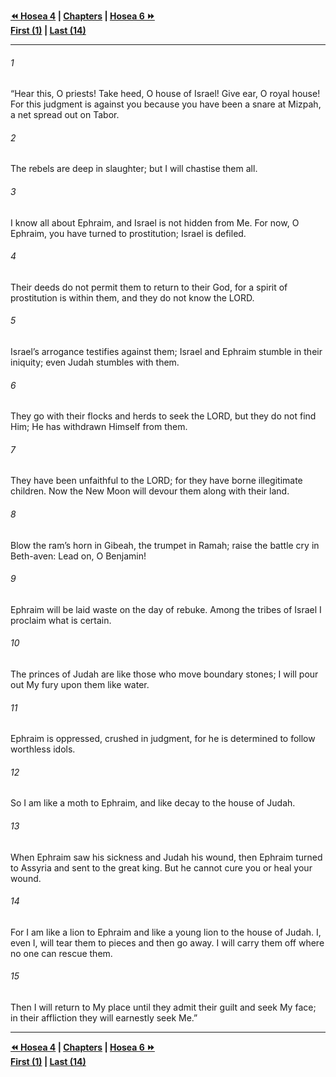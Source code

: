  
**[⏪ Hosea 4](./Hosea%204.md) | [Chapters](./_index.md) | [Hosea 6 ⏩](./Hosea%206.md)**  
**[First (1)](./Hosea%201.md) | [Last (14)](./Hosea%2014.md)**  
  
---  
  
###### 1  
“Hear this, O priests! Take heed, O house of Israel! Give ear, O royal house! For this judgment is against you because you have been a snare at Mizpah, a net spread out on Tabor.  
  
###### 2  
The rebels are deep in slaughter; but I will chastise them all.  
  
###### 3  
I know all about Ephraim, and Israel is not hidden from Me. For now, O Ephraim, you have turned to prostitution; Israel is defiled.  
  
###### 4  
Their deeds do not permit them to return to their God, for a spirit of prostitution is within them, and they do not know the LORD.  
  
###### 5  
Israel’s arrogance testifies against them; Israel and Ephraim stumble in their iniquity; even Judah stumbles with them.  
  
###### 6  
They go with their flocks and herds to seek the LORD, but they do not find Him; He has withdrawn Himself from them.  
  
###### 7  
They have been unfaithful to the LORD; for they have borne illegitimate children. Now the New Moon will devour them along with their land.  
  
###### 8  
Blow the ram’s horn in Gibeah, the trumpet in Ramah; raise the battle cry in Beth-aven: Lead on, O Benjamin!  
  
###### 9  
Ephraim will be laid waste on the day of rebuke. Among the tribes of Israel I proclaim what is certain.  
  
###### 10  
The princes of Judah are like those who move boundary stones; I will pour out My fury upon them like water.  
  
###### 11  
Ephraim is oppressed, crushed in judgment, for he is determined to follow worthless idols.  
  
###### 12  
So I am like a moth to Ephraim, and like decay to the house of Judah.  
  
###### 13  
When Ephraim saw his sickness and Judah his wound, then Ephraim turned to Assyria and sent to the great king. But he cannot cure you or heal your wound.  
  
###### 14  
For I am like a lion to Ephraim and like a young lion to the house of Judah. I, even I, will tear them to pieces and then go away. I will carry them off where no one can rescue them.  
  
###### 15  
Then I will return to My place until they admit their guilt and seek My face; in their affliction they will earnestly seek Me.”  
  
  
---  
  
**[⏪ Hosea 4](./Hosea%204.md) | [Chapters](./_index.md) | [Hosea 6 ⏩](./Hosea%206.md)**  
**[First (1)](./Hosea%201.md) | [Last (14)](./Hosea%2014.md)**  
  
